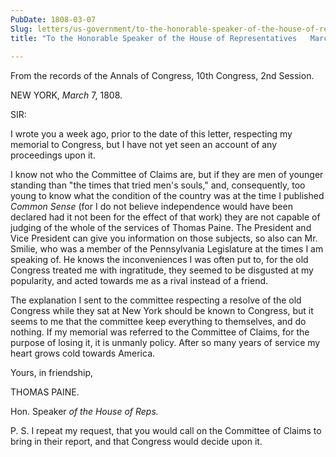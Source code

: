 ```yaml
---
PubDate: 1808-03-07
Slug: letters/us-government/to-the-honorable-speaker-of-the-house-of-representatives-march-7-1808
title: "To the Honorable Speaker of the House of Representatives   March 7, 1808"
  
---
```


   From the records of the Annals of Congress, 10th Congress, 2nd Session.

   NEW YORK, *March* 7, 1808.

   SIR:

   I wrote you a week ago, prior to the date of this letter, respecting my
   memorial to Congress, but I have not yet seen an account of any
   proceedings upon it.

   I know not who the Committee of Claims are, but if they are men of younger
   standing than "the times that tried men's souls," and, consequently, too
   young to know what the condition of the country was at the time I
   published *Common Sense* (for I do not believe independence would have been
   declared had it not been for the effect of that work) they are not
   capable of judging of the whole of the services of Thomas Paine. The
   President and Vice President can give you information on those subjects,
   so also can Mr. Smilie, who was a member of the Pennsylvania Legislature
   at the times I am speaking of. He knows the inconveniences I was often put
   to, for the old Congress treated me with ingratitude, they seemed to be
   disgusted at my popularity, and acted towards me as a rival instead of a
   friend.

   The explanation I sent to the committee respecting a resolve of the old
   Congress while they sat at New York should be known to Congress, but it
   seems to me that the committee keep everything to themselves, and do
   nothing. If my memorial was referred to the Committee of Claims, for the
   purpose of losing it, it is unmanly policy. After so many years of service
   my heart grows cold towards America.

   Yours, in friendship,

   THOMAS PAINE.
   
   Hon. Speaker *of the House of Reps.*

   P. S. I repeat my request, that you would call on the Committee of Claims
   to bring in their report, and that Congress would decide upon it.


